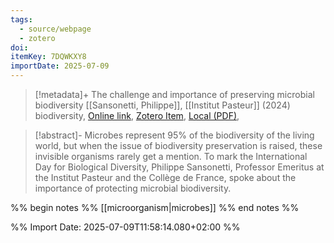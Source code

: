 ```yaml
---
tags:
  - source/webpage
  - zotero
doi: 
itemKey: 7DQWKXY8
importDate: 2025-07-09
---
```

>[!metadata]+
> The challenge and importance of preserving microbial biodiversity
> [[Sansonetti, Philippe]], 
> [[Institut Pasteur]] (2024)
> biodiversity, 
> [Online link](https://www.pasteur.fr/en/research-journal/news/challenge-and-importance-preserving-microbial-biodiversity?language=fr), [Zotero Item](zotero://select/library/items/7DQWKXY8), [Local (PDF)](file://C:/Users/aburg/Documents/references/zotero/storage/4A7ETI4R/Sansonetti_PhilippeSansonettiProfessorEmeritusattheInstitutPasteurandtheCollegedeFrance.pdf), 

>[!abstract]-
>Microbes represent 95% of the biodiversity of the living world, but when the issue of biodiversity preservation is raised, these invisible organisms rarely get a mention. To mark the International Day for Biological Diversity, Philippe Sansonetti, Professor Emeritus at the Institut Pasteur and the Collège de France, spoke about the importance of protecting microbial biodiversity.

%% begin notes %%
[[microorganism|microbes]]
%% end notes %%

%% Import Date: 2025-07-09T11:58:14.080+02:00 %%
